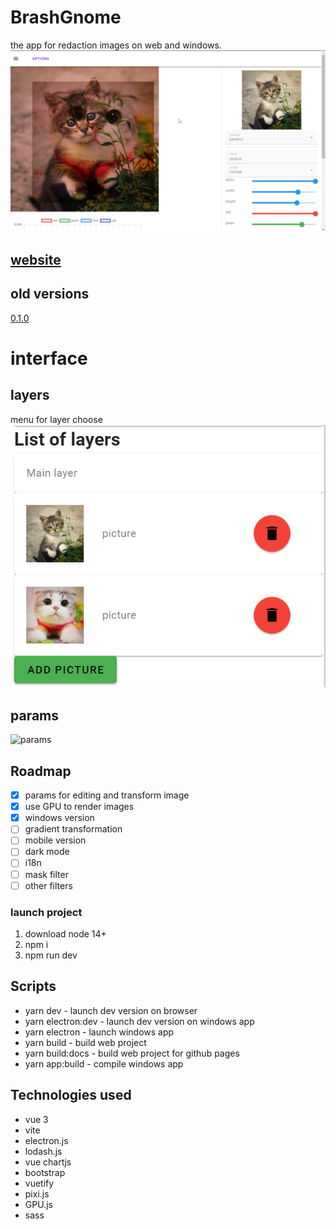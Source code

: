 # BrashGnome
the app for redaction images on web and windows.
![picture](/github/edit1.jpg)
## [website](https://ahibis.github.io/image-editor/)
## old versions
[0.1.0](v0.1.0.md)
# interface
## layers
menu for layer choose
![layers](/github/layers.png)
## params
![params](/github/params.jpg)
## Roadmap
- [x] params for editing and transform image
- [x] use GPU to render images
- [x] windows version
- [ ] gradient transformation
- [ ] mobile version
- [ ] dark mode
- [ ] i18n
- [ ] mask filter
- [ ] other filters

### launch project
1. download node 14+
2. npm i
3. npm run dev
## Scripts 
- yarn dev - launch dev version on browser
- yarn electron:dev - launch dev version on windows app 
- yarn electron - launch windows app 
- yarn build - build web project
- yarn build:docs - build web project for github pages
- yarn app:build - compile windows app

## Technologies used 
- vue 3
- vite
- electron.js
- lodash.js
- vue chartjs
- bootstrap
- vuetify
- pixi.js
- GPU.js
- sass
